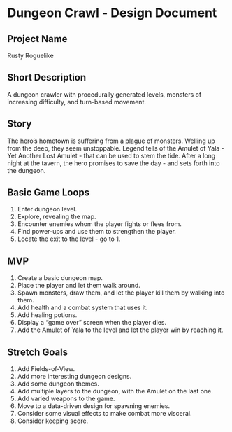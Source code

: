 # Dungeon Crawl - Design Document

## Project Name
Rusty Roguelike

## Short Description
A dungeon crawler with procedurally generated levels, monsters of increasing difficulty, and turn-based movement.

## Story
The hero’s hometown is suffering from a plague of monsters. Welling up from the deep, they seem unstoppable. Legend tells of the Amulet of Yala - Yet Another Lost Amulet - that can be used to stem the tide. After a long night at the tavern, the hero promises to save the day - and sets forth into the dungeon.

## Basic Game Loops
1. Enter dungeon level.
2. Explore, revealing the map.
3. Encounter enemies whom the player fights or flees from.
4. Find power-ups and use them to strengthen the player.
5. Locate the exit to the level - go to 1.

## MVP
1. Create a basic dungeon map.
2. Place the player and let them walk around.
3. Spawn monsters, draw them, and let the player kill them by walking into them.
4. Add health and a combat system that uses it.
5. Add healing potions.
6. Display a “game over” screen when the player dies.
7. Add the Amulet of Yala to the level and let the player win by reaching it.

## Stretch Goals
1. Add Fields-of-View.
2. Add more interesting dungeon designs.
3. Add some dungeon themes.
4. Add multiple layers to the dungeon, with the Amulet on the last one.
5. Add varied weapons to the game.
6. Move to a data-driven design for spawning enemies.
7. Consider some visual effects to make combat more visceral.
8. Consider keeping score.
